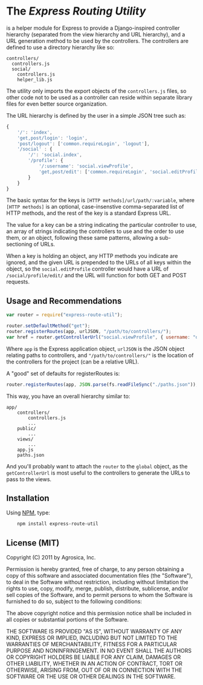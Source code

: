 # The *Express Routing Utility*
is a helper module for Express to provide a Django-inspired controller
hierarchy (separated from the view hierarchy and URL hierarchy), and a
URL generation method to be used by the controllers. The controllers are
defined to use a directory hierarchy like so:

    controllers/
      controllers.js
      social/
        controllers.js
        helper_lib.js

The utility only imports the export objects of the ``controllers.js``
files, so other code not to be used as a controller can reside within
separate library files for even better source organization.

The URL hierarchy is defined by the user in a simple JSON tree such as:

```js
{
    '/': 'index',
    'get,post/login': 'login',
    'post/logout': ['common.requireLogin', 'logout'],
    '/social' : {
        '/': 'social.index',
        '/profile': {
            '/:username': 'social.viewProfile',
            'get,post/edit': ['common.requireLogin', 'social.editProfile']
        }
    }
}
```

The basic syntax for the keys is ``[HTTP methods]/url/path/:variable``, where
``[HTTP methods]`` is an optional, case-insenstive comma-separated list of
HTTP methods, and the rest of the key is a standard Express URL.

The value for a key can be a string indicating the particular controller to use,
an array of strings indicating the controllers to use and the order to use them,
or an object, following these same patterns, allowing a sub-sectioning of URLs.

When a key is holding an object, any HTTP methods you indicate are ignored, and
the given URL is prepended to the URLs of all keys within the object, so the
``social.editProfile`` controller would have a URL of ``/social/profile/edit/``
and the URL will function for both GET and POST requests.

## Usage and Recommendations

```js
var router = require("express-route-util");

router.setDefaultMethod("get");
router.registerRoutes(app, urlJSON, "/path/to/controllers/");
var href = router.getControllerUrl("social.viewProfile", { username: "dellis" });
```

Where ``app`` is the Express application object, ``urlJSON`` is the JSON
object relating paths to controllers, and ``"/path/to/controllers/"`` is
the location of the controllers for the project (can be a relative URL).

A "good" set of defaults for registerRoutes is:

```js
router.registerRoutes(app, JSON.parse(fs.readFileSync("./paths.json")), "./controllers");
```

This way, you have an overall hierarchy similar to:

    app/
        controllers/
            controllers.js
            ...
        public/
            ...
        views/
            ...
        app.js
        paths.json

And you'll probably want to attach the ``router`` to the ``global`` object,
as the ``getControllerUrl`` is most useful to the controllers to generate
the URLs to pass to the views.

## Installation

Using [NPM](http://www.npmjs.org), type:

```sh
    npm install express-route-util
```

## License (MIT)

Copyright (C) 2011 by Agrosica, Inc.

Permission is hereby granted, free of charge, to any person obtaining a copy
of this software and associated documentation files (the "Software"), to deal
in the Software without restriction, including without limitation the rights
to use, copy, modify, merge, publish, distribute, sublicense, and/or sell
copies of the Software, and to permit persons to whom the Software is
furnished to do so, subject to the following conditions:

The above copyright notice and this permission notice shall be included in
all copies or substantial portions of the Software.

THE SOFTWARE IS PROVIDED "AS IS", WITHOUT WARRANTY OF ANY KIND, EXPRESS OR
IMPLIED, INCLUDING BUT NOT LIMITED TO THE WARRANTIES OF MERCHANTABILITY,
FITNESS FOR A PARTICULAR PURPOSE AND NONINFRINGEMENT. IN NO EVENT SHALL THE
AUTHORS OR COPYRIGHT HOLDERS BE LIABLE FOR ANY CLAIM, DAMAGES OR OTHER
LIABILITY, WHETHER IN AN ACTION OF CONTRACT, TORT OR OTHERWISE, ARISING FROM,
OUT OF OR IN CONNECTION WITH THE SOFTWARE OR THE USE OR OTHER DEALINGS IN
THE SOFTWARE.
